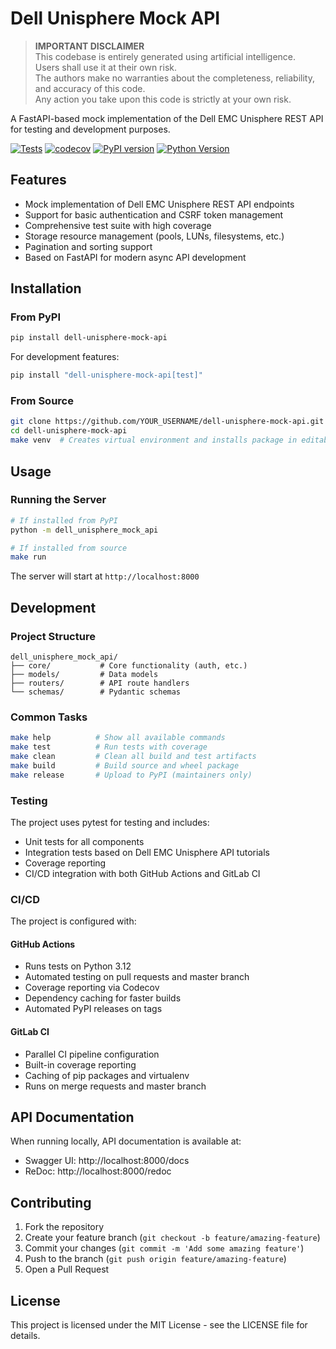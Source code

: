 # Dell Unisphere Mock API

> **IMPORTANT DISCLAIMER**  
> This codebase is entirely generated using artificial intelligence.  
> Users shall use it at their own risk.  
> The authors make no warranties about the completeness, reliability, and accuracy of this code.  
> Any action you take upon this code is strictly at your own risk.

A FastAPI-based mock implementation of the Dell EMC Unisphere REST API for testing and development purposes.

[![Tests](https://github.com/YOUR_USERNAME/dell-unisphere-mock-api/actions/workflows/test.yml/badge.svg)](https://github.com/YOUR_USERNAME/dell-unisphere-mock-api/actions/workflows/test.yml)
[![codecov](https://codecov.io/gh/YOUR_USERNAME/dell-unisphere-mock-api/branch/master/graph/badge.svg)](https://codecov.io/gh/YOUR_USERNAME/dell-unisphere-mock-api)
[![PyPI version](https://badge.fury.io/py/dell-unisphere-mock-api.svg)](https://badge.fury.io/py/dell-unisphere-mock-api)
[![Python Version](https://img.shields.io/pypi/pyversions/dell-unisphere-mock-api.svg)](https://pypi.org/project/dell-unisphere-mock-api/)

## Features

- Mock implementation of Dell EMC Unisphere REST API endpoints
- Support for basic authentication and CSRF token management
- Comprehensive test suite with high coverage
- Storage resource management (pools, LUNs, filesystems, etc.)
- Pagination and sorting support
- Based on FastAPI for modern async API development

## Installation

### From PyPI

```bash
pip install dell-unisphere-mock-api
```

For development features:
```bash
pip install "dell-unisphere-mock-api[test]"
```

### From Source

```bash
git clone https://github.com/YOUR_USERNAME/dell-unisphere-mock-api.git
cd dell-unisphere-mock-api
make venv  # Creates virtual environment and installs package in editable mode
```

## Usage

### Running the Server

```bash
# If installed from PyPI
python -m dell_unisphere_mock_api

# If installed from source
make run
```

The server will start at `http://localhost:8000`

## Development

### Project Structure

```
dell_unisphere_mock_api/
├── core/           # Core functionality (auth, etc.)
├── models/         # Data models
├── routers/        # API route handlers
└── schemas/        # Pydantic schemas
```

### Common Tasks

```bash
make help          # Show all available commands
make test          # Run tests with coverage
make clean         # Clean all build and test artifacts
make build         # Build source and wheel package
make release       # Upload to PyPI (maintainers only)
```

### Testing

The project uses pytest for testing and includes:
- Unit tests for all components
- Integration tests based on Dell EMC Unisphere API tutorials
- Coverage reporting
- CI/CD integration with both GitHub Actions and GitLab CI

### CI/CD

The project is configured with:

#### GitHub Actions
- Runs tests on Python 3.12
- Automated testing on pull requests and master branch
- Coverage reporting via Codecov
- Dependency caching for faster builds
- Automated PyPI releases on tags

#### GitLab CI
- Parallel CI pipeline configuration
- Built-in coverage reporting
- Caching of pip packages and virtualenv
- Runs on merge requests and master branch

## API Documentation

When running locally, API documentation is available at:
- Swagger UI: http://localhost:8000/docs
- ReDoc: http://localhost:8000/redoc

## Contributing

1. Fork the repository
2. Create your feature branch (`git checkout -b feature/amazing-feature`)
3. Commit your changes (`git commit -m 'Add some amazing feature'`)
4. Push to the branch (`git push origin feature/amazing-feature`)
5. Open a Pull Request

## License

This project is licensed under the MIT License - see the LICENSE file for details.

